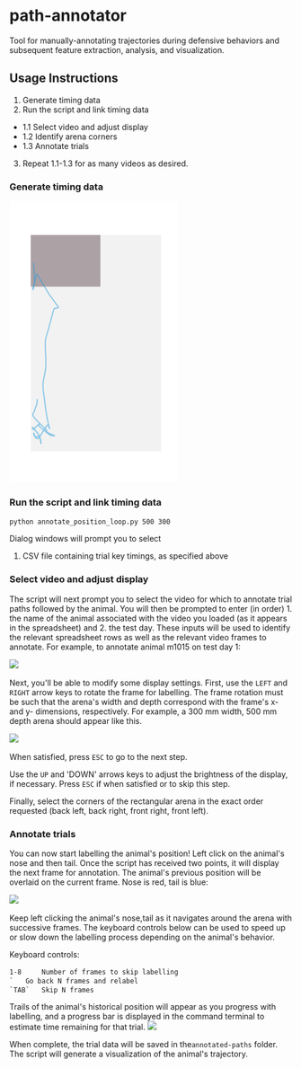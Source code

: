 # path-annotator
Tool for manually-annotating trajectories during defensive behaviors and subsequent feature extraction, analysis, and visualization.

## Usage Instructions

1. Generate timing data
2. Run the script and link timing data

* 1.1 Select video and adjust display
* 1.2 Identify arena corners
* 1.3 Annotate trials

3. Repeat 1.1-1.3 for as many videos as desired.

### Generate timing data

![](https://github.com/kpc-simone/path-annotatorV2/blob/main/docs/annotated_path.png)

### Run the script and link timing data

```
python annotate_position_loop.py 500 300
```

Dialog windows will prompt you to select
1. CSV file containing trial key timings, as specified above

### Select video and adjust display

The script will next prompt you to select the video for which to annotate trial paths followed by the animal. You will then be prompted to enter (in order) 1. the name of the animal associated with the video you loaded (as it appears in the spreadsheet) and 2. the test day. These inputs will be used to identify the relevant spreadsheet rows as well as the relevant video frames to annotate. For example, to annotate animal m1015 on test day 1:

![](https://github.com/kpc-simone/dmbs-tracking/blob/main/docs/userinput.png)

Next, you'll be able to modify some display settings. First, use the `LEFT` and `RIGHT` arrow keys to rotate the frame for labelling. The frame rotation must be such that the arena's width and depth correspond with the frame's x- and y- dimensions, respectively. For example, a 300 mm width, 500 mm depth arena should appear like this. 

![](https://github.com/kpc-simone/dmbs-tracking/blob/main/docs/rotation.png)

When satisfied, press `ESC` to go to the next step.

Use the `UP` and 'DOWN' arrows keys to adjust the brightness of the display, if necessary. Press `ESC` if when satisfied or to skip this step.

Finally, select the corners of the rectangular arena in the exact order requested (back left, back right, front right, front left). 

### Annotate trials

You can now start labelling the animal's position! Left click on the animal's nose and then tail. Once the script has received two points, it will display the next frame for annotation. The animal's previous position will be overlaid on the current frame. Nose is red, tail is blue:

![](https://github.com/kpc-simone/dmbs-tracking/blob/main/docs/labelling.png)

Keep left clicking the animal's nose,tail as it navigates around the arena with successive frames. The keyboard controls below can be used to speed up or slow down the labelling process depending on the animal's behavior. 

Keyboard controls:
```
1-8 	Number of frames to skip labelling 
` 	Go back N frames and relabel
`TAB`	Skip N frames
```


Trails of the animal's historical position will appear as you progress with labelling, and a progress bar is displayed in the command terminal to estimate time remaining for that trial.
![](https://github.com/kpc-simone/dmbs-tracking/blob/main/docs/labelling2.png)

When complete, the trial data will be saved in the`annotated-paths` folder. The script will generate a visualization of the animal's trajectory. 








